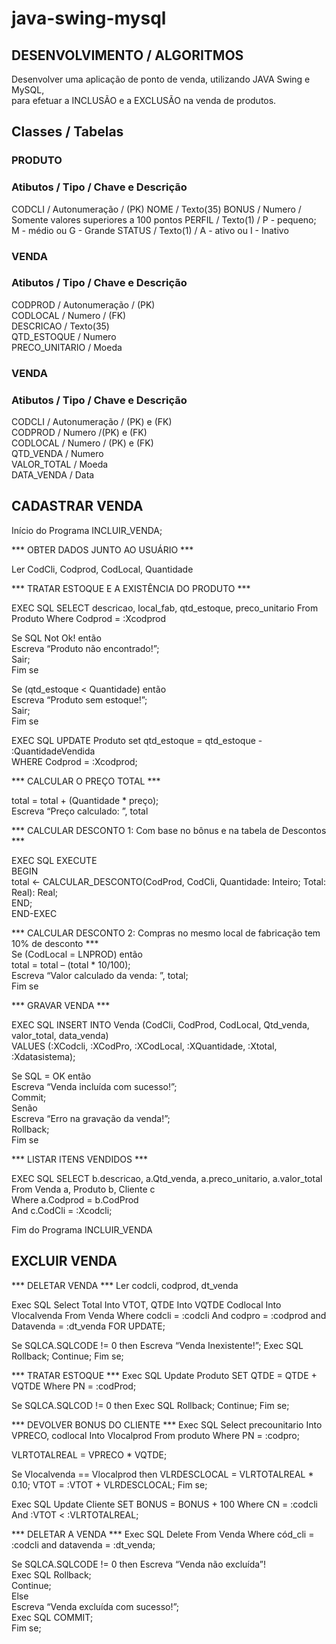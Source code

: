 # java-swing-mysql

## DESENVOLVIMENTO / ALGORITMOS

Desenvolver uma aplicação de ponto de venda, utilizando JAVA Swing e MySQL,  
para efetuar a INCLUSÃO e a EXCLUSÃO na venda de produtos.

## Classes / Tabelas

### PRODUTO
### Atibutos / Tipo / Chave e Descrição
CODCLI / Autonumeração / (PK)
NOME / Texto(35)
BONUS / Numero / Somente valores superiores a 100 pontos
PERFIL / Texto(1) / P - pequeno; M - médio ou G - Grande
STATUS / Texto(1) / A - ativo ou I - Inativo

### VENDA
### Atibutos / Tipo / Chave e Descrição  
CODPROD / Autonumeração / (PK)    
CODLOCAL / Numero / (FK)  
DESCRICAO / Texto(35)   
QTD_ESTOQUE / Numero  
PRECO_UNITARIO / Moeda    

### VENDA
### Atibutos / Tipo / Chave e Descrição  
CODCLI / Autonumeração / (PK) e (FK)  
CODPROD / Numero /(PK) e (FK)  
CODLOCAL / Numero / (PK) e (FK)  
QTD_VENDA / Numero  
VALOR_TOTAL / Moeda  
DATA_VENDA / Data  

## CADASTRAR VENDA

Início do Programa INCLUIR_VENDA;  

*** OBTER DADOS JUNTO AO USUÁRIO ***  

Ler CodCli, Codprod, CodLocal, Quantidade  

*** TRATAR ESTOQUE E A EXISTÊNCIA DO PRODUTO ***  

EXEC SQL SELECT descricao, local_fab, qtd_estoque, preco_unitario From Produto Where Codprod = :Xcodprod  

Se SQL Not Ok! então   
     Escreva “Produto não encontrado!”;  
     Sair;  
Fim se  

Se (qtd_estoque < Quantidade) então  
      Escreva “Produto sem estoque!”;  
      Sair;  
Fim se  
  
EXEC SQL UPDATE Produto set qtd_estoque = qtd_estoque - :QuantidadeVendida  
                    WHERE Codprod = :Xcodprod;  

*** CALCULAR O PREÇO TOTAL ***  

total = total + (Quantidade * preço);  
Escreva “Preço calculado: ”, total  

*** CALCULAR DESCONTO 1: Com base no bônus e na tabela de Descontos ***  

EXEC SQL EXECUTE  
           BEGIN  
                 total ← CALCULAR_DESCONTO(CodProd, CodCli, Quantidade: Inteiro; Total: Real): Real;  
           END;  
END-EXEC  

*** CALCULAR DESCONTO 2: Compras no mesmo local de fabricação tem 10% de desconto ***  
Se (CodLocal = LNPROD) então  
      total = total – (total * 10/100);  
      Escreva “Valor calculado da venda: ”, total;   
Fim se   

*** GRAVAR VENDA ***  

EXEC SQL INSERT INTO Venda (CodCli, CodProd, CodLocal, Qtd_venda, valor_total, data_venda)  
                    VALUES (:XCodcli, :XCodPro, :XCodLocal, :XQuantidade, :Xtotal, :Xdatasistema);  

Se SQL = OK então  
      Escreva “Venda incluída com sucesso!”;  
      Commit;  
    Senão  
      Escreva “Erro na gravação da venda!”;  
      Rollback;  
Fim se  

*** LISTAR ITENS VENDIDOS ***  

EXEC SQL SELECT b.descricao, a.Qtd_venda, a.preco_unitario, a.valor_total  
                   From Venda a, Produto b, Cliente c  
                   Where a.Codprod = b.CodProd  
	        And c.CodCli = :Xcodcli;    
       
Fim do Programa INCLUIR_VENDA  

## EXCLUIR VENDA

*** DELETAR VENDA ***
Ler codcli, codprod, dt_venda

Exec SQL Select Total Into VTOT, QTDE Into VQTDE
                             Codlocal Into Vlocalvenda
                  From Venda
                  Where codcli = :codcli And codpro = :codprod and
                              Datavenda = :dt_venda FOR UPDATE;

Se SQLCA.SQLCODE != 0 then
      Escreva “Venda Inexistente!”;
      Exec SQL Rollback;
      Continue;
Fim se;

*** TRATAR ESTOQUE ***
Exec SQL Update Produto SET QTDE = QTDE + VQTDE
                  Where PN = :codProd;

Se SQLCA.SQLCOD != 0 then
      Exec SQL Rollback;
      Continue;
Fim se;

*** DEVOLVER BONUS DO CLIENTE ***
Exec SQL Select precounitario Into VPRECO, codlocal Into Vlocalprod
                 From produto Where PN = :codpro;

VLRTOTALREAL = VPRECO * VQTDE;

Se Vlocalvenda == Vlocalprod then
     VLRDESCLOCAL = VLRTOTALREAL * 0.10;
     VTOT = :VTOT + VLRDESCLOCAL;
Fim se;

Exec SQL Update Cliente SET BONUS = BONUS + 100
                  Where CN = :codcli And :VTOT < :VLRTOTALREAL;

*** DELETAR A VENDA ***
Exec SQL Delete From Venda Where cód_cli = :codcli and datavenda = :dt_venda;

Se SQLCA.SQLCODE != 0 then
        Escreva “Venda não excluída”!  
        Exec SQL Rollback;  
        Continue;  
    Else  
        Escreva “Venda excluída com sucesso!”;  
        Exec SQL COMMIT;  
Fim se;  
